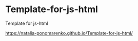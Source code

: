 # Template-for-js-html
Template for js-html

https://natalia-ponomarenko.github.io/Template-for-js-html/
